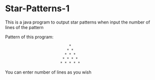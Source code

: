 # Star-Patterns-1

This is a java program to output star patterns when input the number of lines of the pattern

Pattern of this program:        
                                
                                 * 
                                * *  
                               * * *  
                              * * * * 
                             * * * * * 
                             
You can enter number of lines as you wish
